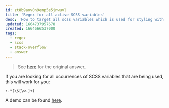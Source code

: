 ```yaml
---
id: zt8b9aov0n9enp5e5jnwuvl
title: 'Regex for all active SCSS variables'
desc: 'How to target all scss variables which is used for styling with regex'
updated: 1664737957678
created: 1664666537000
tags:
  - regex
  - scss
  - stack-overflow
  - answer
---
```


> See [here](https://stackoverflow.com/a/73921130/6456163) for the original answer.

If you are looking for all occurrences of SCSS variables that are being used, this will work for you:

```regex
:.*(\$[\w-]+)
```

A demo can be found [here](https://regex101.com/r/WtyoF6/2).
